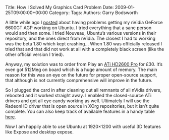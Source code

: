 Title: How I Solved My Graphics Card Problem
Date: 2009-01-25T09:00:00+00:00
Category: 
Tags: 
Authors: Garry Bodsworth

A little while ago I [posted][1] about having problems getting my nVidia GeForce 6600GT AGP working on Ubuntu. I tried everything that a sane person would and then some. I tried Nouveau, Ubuntu&#8217;s various versions in their repository, and the ones direct from nVidia. The closest I had to working was the beta 1.80 which kept crashing&#8230; When 1.80 was officially released I tried that and that did not work at all with a completely black screen (like the other official version I tried).

Anyway, my solution was to order from Play an [ATi HD2600 Pro][2] for £30. It&#8217;s even got 512Meg on board which is a huge amount of memory. The main reason for this was an eye on the future for proper open-source support, that although is not currently comprehensive will improve in the future.

So I plugged the card in after cleaning out all remnants of all nVidia drivers, rebooted and it worked straight away. I enabled the closed-source ATi drivers and got all eye candy working as well. Ultimately I will use the RadeonHD driver that is open source in XOrg repositories, but it isn&#8217;t quite complete. You can also keep track of available features in a handy table [here][3].

Now I am happily able to use Ubuntu at 1920&#215;1200 with useful 3D features like Expose and desktop expose.

 [1]: http://blog.programmerslog.com/?p=274
 [2]: http://www.play.com/PC/PCs/4-/7871884/Play-Value-ATI-Radeon-HD-2600-Pro-512MB-PCI-E-Graphics-Card/Product.html?cm_mmc=Froogle-_-PC-_-Components-_-Play%2BValue%2BATI%2BRadeon%2BHD%2B2600%2BPro%2B%2F%2B512MB%2B%2F%2BPCI-E%2B%2F%2BGraphics%2BCard&source=5066&engine=froogle_pc&keyword=Play+Value+ATI+Radeon+HD+2600+Pro+%2F+512MB+%2F+PCI-E+%2F+Graphics+Card
 [3]: http://www.x.org/wiki/RadeonFeature